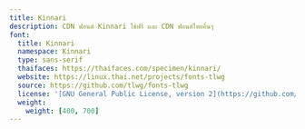 ```yaml
---
title: Kinnari
description: CDN ฟอนต์ Kinnari ใช้ฟรี และ CDN ฟอนต์ไทยอื่นๆ
font:
  title: Kinnari
  namespace: Kinnari
  type: sans-serif
  thaifaces: https://thaifaces.com/specimen/kinnari/
  website: https://linux.thai.net/projects/fonts-tlwg
  source: https://github.com/tlwg/fonts-tlwg
  license: '[GNU General Public License, version 2](https://github.com/tlwg/fonts-tlwg/blob/master/COPYING)'
  weight:
    weight: [400, 700]
---
```


<div></div>
